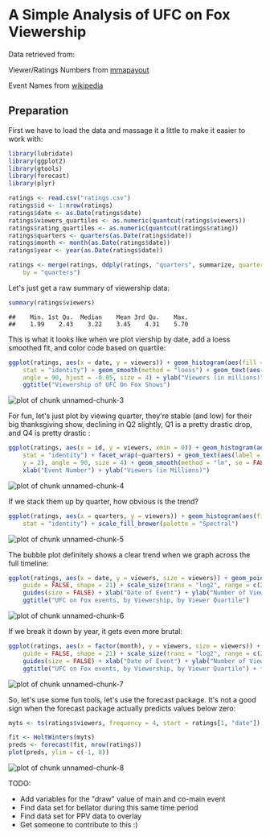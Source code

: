 A Simple Analysis of UFC on Fox Viewership
========================================================

Data retrieved from:

Viewer/Ratings Numbers from [mmapayout](http://mmapayout.com/2014/04/ufc-on-fox-11-overnight-rating-1-99m-viewers/)

Event Names from [wikipedia](http://en.wikipedia.org/wiki/UFC_on_Fox)

## Preparation

First we have to load the data and massage it a little to make it easier to
work with:


```r
library(lubridate)
library(ggplot2)
library(gtools)
library(forecast)
library(plyr)

ratings <- read.csv("ratings.csv")
ratings$id <- 1:nrow(ratings)
ratings$date <- as.Date(ratings$date)
ratings$viewers_quartiles <- as.numeric(quantcut(ratings$viewers))
ratings$rating_quartiles <- as.numeric(quantcut(ratings$rating))
ratings$quarters <- quarters(as.Date(ratings$date))
ratings$month <- month(as.Date(ratings$date))
ratings$year <- year(as.Date(ratings$date))

ratings <- merge(ratings, ddply(ratings, "quarters", summarize, quarters.viewers = sum(viewers)), 
    by = "quarters")

```


Let's just get a raw summary of viewership data:


```r
summary(ratings$viewers)
```

```
##    Min. 1st Qu.  Median    Mean 3rd Qu.    Max. 
##    1.99    2.43    3.22    3.45    4.31    5.70
```

This is what it looks like when we plot viership by date, add a loess smoothed fit, and color code based on quartile:


```r
ggplot(ratings, aes(x = date, y = viewers)) + geom_histogram(aes(fill = viewers_quartiles), 
    stat = "identity") + geom_smooth(method = "loess") + geom_text(aes(label = show), 
    angle = 90, hjust = -0.05, size = 4) + ylab("Viewers (in millions)") + xlab("Date of Show") + 
    ggtitle("Viewership of UFC On Fox Shows")
```

![plot of chunk unnamed-chunk-3](figure/unnamed-chunk-3.png) 


For fun, let's just plot by viewing quarter, they're stable (and low) for their 
big thanksgiving show, declining in Q2 slightly, Q1 is a pretty drastic drop, 
and Q4 is pretty drastic :


```r
ggplot(ratings, aes(x = id, y = viewers, xmin = 0)) + geom_histogram(aes(fill = viewers_quartiles), 
    stat = "identity") + facet_wrap(~quarters) + geom_text(aes(label = show, 
    y = 2), angle = 90, size = 4) + geom_smooth(method = "lm", se = FALSE) + 
    xlab("Event Number") + ylab("Viewers (in Millions)")
```

![plot of chunk unnamed-chunk-4](figure/unnamed-chunk-4.png) 


If we stack them up by quarter, how obvious is the trend?


```r
ggplot(ratings, aes(x = quarters, y = viewers)) + geom_histogram(aes(fill = show), 
    stat = "identity") + scale_fill_brewer(palette = "Spectral")
```

![plot of chunk unnamed-chunk-5](figure/unnamed-chunk-5.png) 


The bubble plot definitely shows a clear trend when we graph across the 
full timeline:


```r
ggplot(ratings, aes(x = date, y = viewers, size = viewers)) + geom_point(aes(fill = factor(viewers_quartiles)), 
    guide = FALSE, shape = 21) + scale_size(trans = "log2", range = c(2, 20)) + 
    guides(size = FALSE) + xlab("Date of Event") + ylab("Number of Viewers (in millions)") + 
    ggtitle("UFC on Fox events, by Viewership, by Viewer Quartile")
```

![plot of chunk unnamed-chunk-6](figure/unnamed-chunk-6.png) 


If we break it down by year, it gets even more brutal:


```r
ggplot(ratings, aes(x = factor(month), y = viewers, size = viewers)) + geom_point(aes(fill = factor(viewers_quartiles)), 
    guide = FALSE, shape = 21) + scale_size(trans = "log2", range = c(2, 20)) + 
    guides(size = FALSE) + xlab("Date of Event") + ylab("Number of Viewers (in millions)") + 
    ggtitle("UFC on Fox events, by Viewership, by Viewer Quartile") + facet_wrap(~year)
```

![plot of chunk unnamed-chunk-7](figure/unnamed-chunk-7.png) 


So, let's use some fun tools, let's use the forecast package. It's not a good
sign when the forecast package actually predicts values below zero:


```r
myts <- ts(ratings$viewers, frequency = 4, start = ratings[1, "date"])

fit <- HoltWinters(myts)
preds <- forecast(fit, nrow(ratings))
plot(preds, ylim = c(-1, 8))
```

![plot of chunk unnamed-chunk-8](figure/unnamed-chunk-8.png) 


TODO:

* Add variables for the "draw" value of main and co-main event
* Find data set for bellator during this same time period
* Find data set for PPV data to overlay
* Get someone to contribute to this :)
